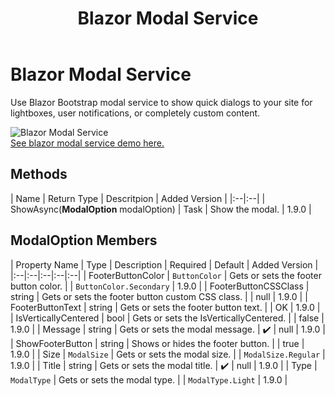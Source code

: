 ﻿---
title: Blazor Modal Service
description: Use Blazor Bootstrap modal service to show quick dialogs to your site for lightboxes, user notifications, or completely custom content.
image: https://i.imgur.com/Tze7msN.png

sidebar_label: Modal Service
sidebar_position: 1
---

# Blazor Modal Service

Use Blazor Bootstrap modal service to show quick dialogs to your site for lightboxes, user notifications, or completely custom content.


<img src="https://i.imgur.com/Tze7msN.png" alt="Blazor Modal Service" />
<br />
<a href="https://demos.blazorbootstrap.com/modal-service">See blazor modal service demo here.</a>

## Methods

| Name | Return Type | Descritpion | Added Version |
|:--|:--|
| ShowAsync(**ModalOption** modalOption) | Task | Show the modal. | 1.9.0 |

## ModalOption Members

| Property Name | Type | Description | Required | Default | Added Version |
|:--|:--|:--|:--|:--|
| FooterButtonColor | `ButtonColor` | Gets or sets the footer button color. | | `ButtonColor.Secondary` | 1.9.0 |
| FooterButtonCSSClass | string | Gets or sets the footer button custom CSS class. | | null | 1.9.0 |
| FooterButtonText | string | Gets or sets the footer button text. | | OK | 1.9.0 |
| IsVerticallyCentered | bool | Gets or sets the IsVerticallyCentered. | | false | 1.9.0 |
| Message | string | Gets or sets the modal message. | ✔️ | null | 1.9.0 |
| ShowFooterButton | string | Shows or hides the footer button. | | true | 1.9.0 |
| Size | `ModalSize` | Gets or sets the modal size. | | `ModalSize.Regular` | 1.9.0 |
| Title | string | Gets or sets the modal title. | ✔️ | null | 1.9.0 |
| Type | `ModalType` | Gets or sets the modal type. | | `ModalType.Light` | 1.9.0 |

